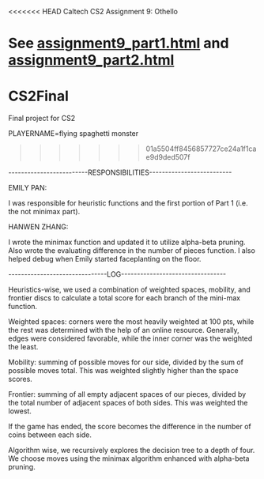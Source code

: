 <<<<<<< HEAD
Caltech CS2 Assignment 9: Othello

See [assignment9_part1.html](http://htmlpreview.github.io/?https://github.com/caltechcs2/othello/blob/master/assignment9_part1.html) and [assignment9_part2.html](http://htmlpreview.github.io/?https://github.com/caltechcs2/othello/blob/master/assignment9_part2.html)
=======
# CS2Final
Final project for CS2

PLAYERNAME=flying spaghetti monster

>>>>>>> 01a5504ff8456857727ce24a1f1cae9d9ded507f

-------------------------RESPONSIBILITIES--------------------------

EMILY PAN:

I was responsible for heuristic functions and the first portion of
Part 1 (i.e. the not minimax part).

HANWEN ZHANG:

I wrote the minimax function and updated it to utilize alpha-beta
pruning. Also wrote the evaluating difference in the number of pieces function.
I also helped debug when Emily started faceplanting on the
floor.

-------------------------------LOG---------------------------------

Heuristics-wise, we used a combination of weighted spaces, mobility, and frontier
discs to calculate a total score for each branch of the mini-max function.  

Weighted spaces: corners were the most heavily weighted at 100 pts, while the rest
                 was determined with the help of an online resource.  Generally,
                 edges were considered favorable, while the inner corner was
                 the weighted the least.

Mobility:        summing of possible moves for our side, divided by the
                 sum of possible moves total.  This was weighted slightly higher
                 than the space scores.

Frontier:        summing of all empty adjacent spaces of our pieces, divided
                 by the total number of adjacent spaces of both sides.  This
                 was weighted the lowest.

If the game has ended, the score becomes the difference in the number of coins
between each side.

Algorithm wise, we recursively explores the decision tree to a depth of four. We
choose moves using the minimax algorithm enhanced with alpha-beta pruning.
